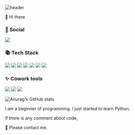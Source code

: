 ![header](https://capsule-render.vercel.app/api?type=waving&color=gradient&height=200&section=header&text=&fontSize=90)

👋 Hi there

### 💌 Social
<a href="https://www.instagram.com/junsik_ky/" target="_blank"><img src="https://img.shields.io/badge/instagram-E4405F?style=flat&logo=instagram&logoColor=white"></a>

### 📚 Tech Stack
<span><img src="https://img.shields.io/badge/Python-3776AB?style=flat&logo=Python&logoColor=white"></span>
<span><img src="https://img.shields.io/badge/HTML5-E34F26?style=flat&logo=HTML5&logoColor=white"></span>
<span><img src="https://img.shields.io/badge/CSS3-1572B6?style=flat&logo=CSS3&logoColor=white"></span>
<span><img src="https://img.shields.io/badge/JavaScript-5b5c5c?style=flat&logo=JavaScript&logoColor=F7DF1E"></span>
<span><img src="https://img.shields.io/badge/Vue.js-f9f9f9?style=flat&logo=Vue.js&logoColor=4FC08D"></span>
<span><img src="https://img.shields.io/badge/Vuetify-1867C0?style=flat&logo=Vuetify&logoColor=white"></span>
<span><img src="https://img.shields.io/badge/Django-092E20?style=flat&logo=Django&logoColor=white"></span>

### ✨ Cowork tools
<span><img src="https://img.shields.io/badge/GitHub-181717?style=flat&logo=GitHub&logoColor=white"></span>
<span><img src="https://img.shields.io/badge/GitLab-FC6D26?style=flat&logo=GitLab&logoColor=white"></span>
<span><img src="https://img.shields.io/badge/Notion-000000?style=flat&logo=Notion&logoColor=000000"></span>




![Anurag's GitHub stats](https://github-readme-stats.vercel.app/api?username=junsikhhh&show_icons=true&theme=monokai)

I am a beginner of programming.
I just started to learn Python.

If there is any comment about code,

🙏 Please contact me.
